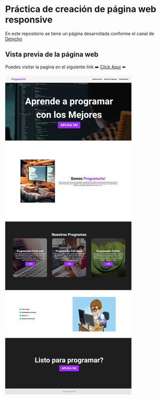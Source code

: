# Práctica de creación de página web responsive

En este repositorio se tiene un página desarrollada conforme el canal de [Deivcho](https://youtu.be/8-RC-Q7Wtzc)

## Vista previa de la página web

Puedes visitar la pagina en el siguiente link ➡️ [Click Aqui](https://pagina-programa-ya-practica.vercel.app/) ⬅️

![Preview Page](media/capturaPaginaWeb/127.0.0.1_5500_index.html.png)